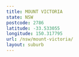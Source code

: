 ```yaml
---
title: MOUNT VICTORIA
state: NSW
postcode: 2786
latitude: -33.533055
longitude: 150.317795
url: /nsw/mount-victoria/
layout: suburb
---
```

